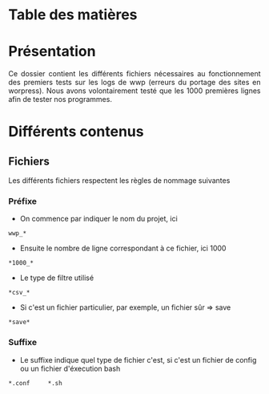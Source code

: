 # Table des matières



# Présentation

<p align="justify">Ce dossier contient les différents fichiers nécessaires au fonctionnement des premiers tests sur les logs de wwp
(erreurs du portage des sites en worpress). Nous avons volontairement testé que les 1000 premières lignes afin de tester nos
programmes.</p>

# Différents contenus

## Fichiers

Les différents fichiers respectent les règles de nommage suivantes

### Préfixe

* On commence par indiquer le nom du projet, ici
```
wwp_*
```

* Ensuite le nombre de ligne correspondant à ce fichier, ici 1000
```
*1000_*
```

* Le type de filtre utilisé
```
*csv_*
```

* Si c'est un fichier particulier, par exemple, un fichier sûr => save
```
*save*
```

### Suffixe

* Le suffixe indique quel type de fichier c'est, si c'est un fichier de config ou un fichier d'éxecution bash
```
*.conf     *.sh
```
